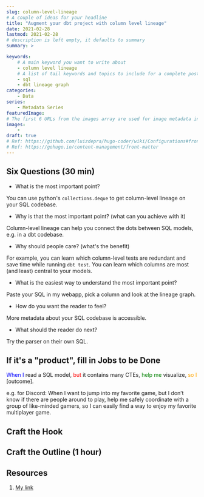 ```yaml
---
slug: column-level-lineage
# A couple of ideas for your headline
title: "Augment your dbt project with column level lineage"
date: 2021-02-28
lastmod: 2021-02-28
# description is left empty, it defaults to summary
summary: >

keywords:
    # A main keyword you want to write about
    - column level lineage
    # A list of tail keywords and topics to include for a complete post
    - sql
    - dbt lineage graph
categories:
    - Data
series:
    - Metadata Series
featuredImage:
# The first 6 URLs from the images array are used for image metadata in the OpenGraph internal hugo template
images:
    -
draft: true
# Ref: https://github.com/luizdepra/hugo-coder/wiki/Configurations#front-matter
# Ref: https://gohugo.io/content-management/front-matter
---
```


<!--
Checklist before publication
- Review Headlines: Talk benefits, not details. Keep it short
- Review Content skimming: Break it down with bullet points, bolding, spacing
- Review Story: do I have a beginning, a middle, and end? do I tell my emotions?
e.g. storyline of a side project: life before the solution / my approach to solving it / complications I faced / end results / what would I do differently
-->

<!-- TODO: rethink this post in light of https://medium.com/data-monzo/mapping-our-data-journey-with-column-lineage-56209c00606d -->

## Six Questions (30 min)

- What is the most important point?

You can use python's `collections.deque` to get
column-level lineage on your SQL codebase.

- Why is that the most important point? (what can you achieve with it)

Column-level lineage can help you connect the
dots between SQL models, e.g. in a dbt codebase.

- Why should people care? (what's the benefit)

For example, you can learn which column-level
tests are redundant and save time while running
`dbt test`.
You can learn which columns are most (and least)
central to your models.

- What is the easiest way to understand the most important point?

Paste your SQL in my webapp, pick a column
and look at the lineage graph.

- How do you want the reader to feel?

More metadata about your SQL codebase is
accessible.

- What should the reader do next?

Try the parser on their own SQL.

## If it's a "product", fill in Jobs to be Done

<span style="color:blue">When I</span> read a SQL model,
<span style="color:red">but</span> it contains many CTEs,
<span style="color:green">help me</span> visualize,
<span style="color:orange">so I</span> [outcome].

e.g. for Discord: When I want to jump into my favorite game, but I don’t know if there are people around to play, help me safely coordinate with a group of like-minded gamers, so I can easily find a way to enjoy my favorite multiplayer game.

## Craft the Hook

## Craft the Outline (1 hour)
<!-- bullet points or headlines and subheadlines -->

## Resources

<!-- A list of external sites you can link to -->
1. [My link](url)
